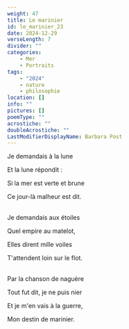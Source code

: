 ```yaml
---
weight: 47
title: Le marinier
id: le_marinier_23
date: 2024-12-29
verseLength: 7
divider: ""
categories:
    - Mer
    - Portraits
tags:
    - "2024"
    - nature
    - philosophie
location: []
info: ""
pictures: []
poemType: ""
acrostiche: ""
doubleAcrostiche: ""
LastModifierDisplayName: Barbara Post
---
```

Je demandais à la lune

Et la lune répondit :

Si la mer est verte et brune

Ce jour-là malheur est dit.

 \
Je demandais aux étoiles

Quel empire au matelot,

Elles dirent mille voiles

T'attendent loin sur le flot.

 \
Par la chanson de naguère

Tout fut dit, je ne puis nier

Et je m'en vais à la guerre,

Mon destin de marinier.